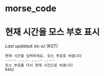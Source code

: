 # morse_code
# 현재 시간을 모스 부호 표시
<!-- MORSE_TIME_START -->
_Last updated: `04:42` (KST)_

```
현재 시간을 입력하세요. 모스 부호로 바꿉니다
----- ....- ....- ..---
모스 부호를 다시 현재 시간으로 바꿉니다
0442
```
<!-- MORSE_TIME_END -->
